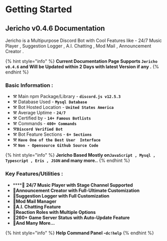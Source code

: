 # Getting Started

## Jericho v0.4.6 Documentation

Jericho is a Multipurpose Discord Bot with Cool Features like - 24/7 Music Player , Suggestion Logger , A.I. Chatting , Mod Mail , Announcement Creator .

{% hint style="info" %}
 **Current Documentation Page Supports `Jericho v0.4.6` and Will be Updated within 2 Days with latest Version if any .**
{% endhint %}

### **Basic Information :**

* ⚒ Main npm Package/Library - **`discord.js v12.5.3`**
* ⚒ Database Used - **`Mysql Database`**
* ⚒ Bot Hosted Location - **`United States America`**
* ⚒ Average Uptime - **`24/7`**
* ⚒ Certified by - **`14+ Famous Botlists`**
* ⚒ Commands - **`400+ Commands`**
* ⚒**`Discord Verified Bot`**
* ⚒ Bot Feature Sections - **`6+ Sections`**
* ⚒ **`Have One of the Best User  Interface`**
* ⚒ **`Non - Opensource Github Source Code`**

{% hint style="info" %}
**Jericho Based Mostly on`JavaScript , Mysql , Typescript , Eris , JSON` and many more..**
{% endhint %}

### Key Features/Utilities :

* \*\*\*\*🔰 **24/7 Music Player with Stage Channel Supported**
* 🔰**Announcement Creator with Full-Ultimate Customization**
* 🔰**Suggestion Logger with Full Customization**
* 🔰**Mod Mail Manager** 
* 🔰**A.I. Chatting Feature**
* 🔰**Reaction Roles with Multiple Options** 
* 🔰**260+ Game Server Status with Auto-Update Feature**
* 🔰**And Many More...**

{% hint style="info" %}
**Help Command Panel -`dc!help`**
{% endhint %}



